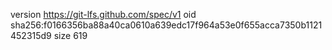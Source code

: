 version https://git-lfs.github.com/spec/v1
oid sha256:f0166356ba88a40ca0610a639edc17f964a53e0f655acca7350b1121452315d9
size 619
